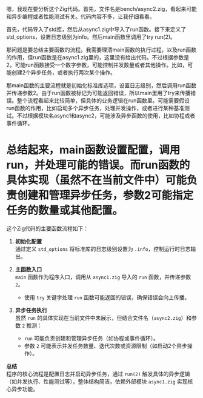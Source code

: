 嗯，我现在要分析这个Zig代码。首先，文件名是bench/async2.zig，看起来可能和异步编程或者性能测试有关。代码内容不多，让我仔细看看。

首先，代码导入了std库，然后从async1.zig中导入了run函数。接下来定义了std_options，设置日志级别为info。然后main函数里调用了try run(2)。

那问题是要总结主要函数的流程。我需要理清main函数的执行过程，以及run函数的作用，但run函数是在async1.zig里的，这里没有给出代码。不过根据参数是2，可能run函数接受一个数字参数，可能控制并发数量或者其他操作。比如，可能创建2个异步任务，或者执行两次某个操作。

那main函数的主要流程就是初始化标准库选项，设置日志级别，然后调用run函数并传递参数2。由于run函数被标记为可能返回错误，所以main里用了try来传播错误。整个流程看起来比较简单，但具体的业务逻辑在run函数里。可能需要假设run函数的作用，比如启动多个异步任务，处理并发操作，或者进行某种基准测试。不过根据模块名async1和async2，可能涉及异步函数的使用，比如协程或者事件循环。

总结起来，main函数设置配置，调用run，并处理可能的错误。而run函数的具体实现（虽然不在当前文件中）可能负责创建和管理异步任务，参数2可能指定任务的数量或其他配置。
================================================
这个Zig代码的主要函数流程如下：

1. **初始化配置**  
   通过定义 `std_options` 将标准库的日志级别设置为 `.info`，控制运行时日志输出。

2. **主函数入口**  
   `main` 函数作为程序入口，调用从 `async1.zig` 导入的 `run` 函数，并传递参数 `2`。  
   - 使用 `try` 关键字处理 `run` 函数可能返回的错误，确保错误会向上传播。

3. **异步任务执行**  
   虽然 `run` 的具体实现在当前文件中未展示，但结合文件名（`async2.zig`）和参数 `2` 推测：  
   - `run` 可能负责创建和管理异步任务（如协程或事件循环）。  
   - 参数 `2` 可能表示并发任务数量、迭代次数或资源限制（如启动2个异步操作）。

**总结**  
程序的核心流程是配置日志并启动异步任务，通过 `run(2)` 触发具体的异步逻辑（如并发执行、性能测试等），整体结构简洁，依赖外部模块 `async1.zig` 实现核心异步功能。